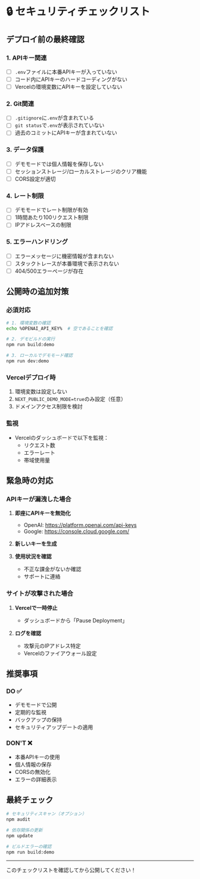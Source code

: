 # 🔒 セキュリティチェックリスト

## デプロイ前の最終確認

### 1. APIキー関連
- [ ] `.env`ファイルに本番APIキーが入っていない
- [ ] コード内にAPIキーのハードコーディングがない
- [ ] Vercelの環境変数にAPIキーを設定していない

### 2. Git関連
- [ ] `.gitignore`に`.env`が含まれている
- [ ] `git status`で`.env`が表示されていない
- [ ] 過去のコミットにAPIキーが含まれていない

### 3. データ保護
- [ ] デモモードでは個人情報を保存しない
- [ ] セッションストレージ/ローカルストレージのクリア機能
- [ ] CORS設定が適切

### 4. レート制限
- [ ] デモモードでレート制限が有効
- [ ] 1時間あたり100リクエスト制限
- [ ] IPアドレスベースの制限

### 5. エラーハンドリング
- [ ] エラーメッセージに機密情報が含まれない
- [ ] スタックトレースが本番環境で表示されない
- [ ] 404/500エラーページが存在

## 公開時の追加対策

### 必須対応
```bash
# 1. 環境変数の確認
echo %OPENAI_API_KEY%  # 空であることを確認

# 2. デモビルドの実行
npm run build:demo

# 3. ローカルでデモモード確認
npm run dev:demo
```

### Vercelデプロイ時
1. 環境変数は設定しない
2. `NEXT_PUBLIC_DEMO_MODE=true`のみ設定（任意）
3. ドメインアクセス制限を検討

### 監視
- Vercelのダッシュボードで以下を監視：
  - リクエスト数
  - エラーレート
  - 帯域使用量

## 緊急時の対応

### APIキーが漏洩した場合
1. **即座にAPIキーを無効化**
   - OpenAI: https://platform.openai.com/api-keys
   - Google: https://console.cloud.google.com/

2. **新しいキーを生成**

3. **使用状況を確認**
   - 不正な課金がないか確認
   - サポートに連絡

### サイトが攻撃された場合
1. **Vercelで一時停止**
   - ダッシュボードから「Pause Deployment」

2. **ログを確認**
   - 攻撃元のIPアドレス特定
   - Vercelのファイアウォール設定

## 推奨事項

### DO ✅
- デモモードで公開
- 定期的な監視
- バックアップの保持
- セキュリティアップデートの適用

### DON'T ❌
- 本番APIキーの使用
- 個人情報の保存
- CORSの無効化
- エラーの詳細表示

## 最終チェック

```bash
# セキュリティスキャン（オプション）
npm audit

# 依存関係の更新
npm update

# ビルドエラーの確認
npm run build:demo
```

---

このチェックリストを確認してから公開してください！